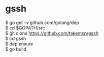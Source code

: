 # gssh  
$ go get -v github.com/golang/dep  
$ cd $GOPATH/src  
$ git clone https://github.com/takemxn/gssh  
$ cd gssh  
$ dep ensure  
$ go build  
